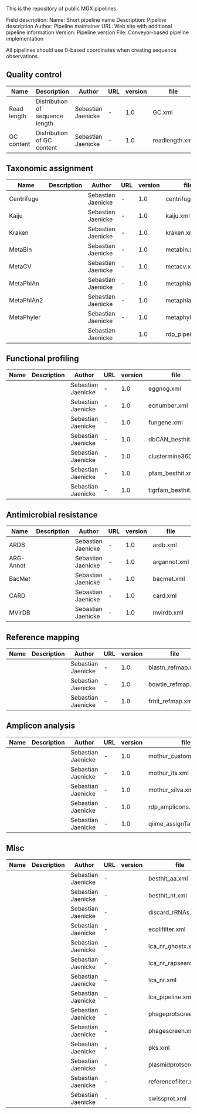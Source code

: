 This is the repository of public MGX pipelines.

Field description:
 Name: Short pipeline name
 Description: Pipeline description
 Author: Pipeline maintainer
 URL: Web site with additional pipeline information
 Version: Pipeline version
 File: Conveyor-based pipeline implementation

All pipelines should use 0-based coordinates when creating sequence
observations.


## Quality control

| Name          | Description   | Author | URL | version | file |
| ------------- | ------------- | ------ | --- | ------- | ---- |
| Read length   | Distribution of sequence length | Sebastian Jaenicke | - | 1.0 |GC.xml |
| GC content    | Distribution of GC content | Sebastian Jaenicke | - | 1.0 |readlength.xml |

## Taxonomic assignment

| Name          | Description   | Author | URL | version | file |
| ------------- | ------------- | ------ | --- | ------- | ---- |
| Centrifuge || Sebastian Jaenicke | - | 1.0 |centrifuge.xml |
| Kaiju || Sebastian Jaenicke | - | 1.0 |kaiju.xml |
| Kraken || Sebastian Jaenicke | - | 1.0 |kraken.xml |
| MetaBin || Sebastian Jaenicke | - | 1.0 |metabin.xml |
| MetaCV || Sebastian Jaenicke | - | 1.0 |metacv.xml |
| MetaPhlAn || Sebastian Jaenicke | - | 1.0 |metaphlan.xml |
| MetaPhlAn2 || Sebastian Jaenicke | - | 1.0 |metaphlan2xml |
| MetaPhyler || Sebastian Jaenicke | - | 1.0 |metaphyler.xml |
||| Sebastian Jaenicke || 1.0 | rdp_pipeline.xml |


## Functional profiling

| Name          | Description   | Author | URL | version | file |
| ------------- | ------------- | ------ | --- | ------- | ---- |
||| Sebastian Jaenicke | - | 1.0 | eggnog.xml |
||| Sebastian Jaenicke | - | 1.0 | ecnumber.xml |
||| Sebastian Jaenicke | - | 1.0 | fungene.xml |
||| Sebastian Jaenicke | - | 1.0 | dbCAN_besthit.xml |
||| Sebastian Jaenicke | - | 1.0 | clustermine360.xml |
||| Sebastian Jaenicke | - | 1.0 | pfam_besthit.xml |
||| Sebastian Jaenicke | - | 1.0 | tigrfam_besthit.xml |

## Antimicrobial resistance

| Name          | Description   | Author | URL | version | file |
| ------------- | ------------- | ------ | --- | ------- | ---- |
| ARDB || Sebastian Jaenicke | - | 1.0 |ardb.xml |
| ARG-Annot || Sebastian Jaenicke | - | 1.0 |argannot.xml |
| BacMet ||Sebastian Jaenicke | - | 1.0 |bacmet.xml |
| CARD || Sebastian Jaenicke | - | 1.0 |card.xml |
| MVirDB || Sebastian Jaenicke | - | 1.0 |mvirdb.xml |

## Reference mapping

| Name          | Description   | Author | URL | version | file |
| ------------- | ------------- | ------ | --- | ------- | ---- |
||| Sebastian Jaenicke | - | 1.0 |blastn_refmap.xml |
||| Sebastian Jaenicke | - | 1.0 |bowtie_refmap.xml |
||| Sebastian Jaenicke | - | 1.0 |frhit_refmap.xml |

## Amplicon analysis

| Name          | Description   | Author | URL | version | file |
| ------------- | ------------- | ------ | --- | ------- | ---- |
||| Sebastian Jaenicke | - | 1.0 |mothur_custom.xml |
||| Sebastian Jaenicke | - | 1.0 |mothur_its.xml |
||| Sebastian Jaenicke | - | 1.0 |mothur_silva.xml |
||| Sebastian Jaenicke | - | 1.0 |rdp_amplicons.xml |
||| Sebastian Jaenicke | - | 1.0 |qiime_assignTaxonomy.xml |


## Misc

| Name          | Description   | Author | URL | version | file |
| ------------- | ------------- | ------ | --- | ------- | ---- |
||| Sebastian Jaenicke | - ||besthit_aa.xml |
||| Sebastian Jaenicke | - ||besthit_nt.xml |
||| Sebastian Jaenicke | - ||discard_rRNAs.xml |
||| Sebastian Jaenicke | - ||ecolifilter.xml |
||| Sebastian Jaenicke | - ||lca_nr_ghostx.xml |
||| Sebastian Jaenicke | - ||lca_nr_rapsearch.xml |
||| Sebastian Jaenicke | - ||lca_nr.xml |
||| Sebastian Jaenicke | - ||lca_pipeline.xml |
||| Sebastian Jaenicke | - ||phageprotscreen.xml |
||| Sebastian Jaenicke | - ||phagescreen.xml |
||| Sebastian Jaenicke | - ||pks.xml |
||| Sebastian Jaenicke | - ||plasmidprotscreen.xml |
||| Sebastian Jaenicke | - ||referencefilter.xml |
||| Sebastian Jaenicke | - ||swissprot.xml |


